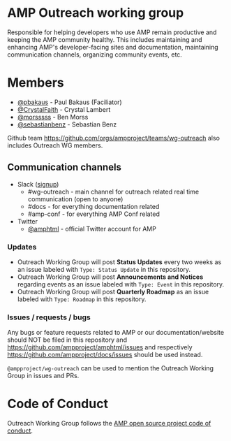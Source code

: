 # AMP Outreach working group

Responsible for helping developers who use AMP remain productive and keeping the AMP community healthy. This includes maintaining and enhancing AMP's developer-facing sites and documentation, maintaining communication channels, organizing community events, etc.

# Members

- [@pbakaus](https://github.com/pbakaus) - Paul Bakaus (Faciliator)
- [@CrystalFaith](https://github.com/CrystalFaith) - Crystal Lambert
- [@morsssss](https://github.com/morsssss) - Ben Morss
- [@sebastianbenz](https://github.com/sebastianbenz) - Sebastian Benz

Github team https://github.com/orgs/ampproject/teams/wg-outreach also includes Outreach WG members.

## Communication channels

- Slack ([signup](https://docs.google.com/forms/d/e/1FAIpQLSd83J2IZA6cdR6jPwABGsJE8YL4pkypAbKMGgUZZriU7Qu6Tg/viewform?fbzx=4406980310789882877))
  - #wg-outreach - main channel for outreach related real time communication (open to anyone)
  - #docs - for everything documentation related
  - #amp-conf - for everything AMP Conf related
- Twitter
  - [@amphtml](https://twitter.com/amphtml) - official Twitter account for AMP

### Updates

- Outreach Working Group will post **Status Updates** every two weeks as an issue labeled with `Type: Status Update` in this repository.
- Outreach Working Group will post **Announcements and Notices** regarding events as an issue labeled with `Type: Event` in this repository.
- Outreach Working Group will post **Quarterly Roadmap** as an issue labeled with `Type: Roadmap` in this repository.

### Issues / requests / bugs

Any bugs or feature requests related to AMP or our documentation/website should NOT be filed in this repository and https://github.com/ampproject/amphtml/issues and respectively https://github.com/ampproject/docs/issues should be used instead.

`@ampproject/wg-outreach` can be used to mention the Outreach Working Group in issues and PRs.

# Code of Conduct
Outreach Working Group follows the [AMP open source project code of conduct](https://github.com/ampproject/meta/blob/master/CODE_OF_CONDUCT.md).
